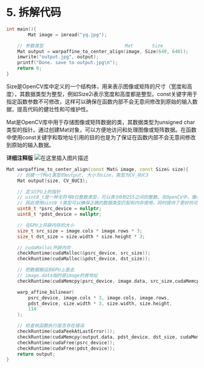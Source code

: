 # 5. 拆解代码
```cpp
int main(){ 
        Mat image = imread("yq.jpg");

    // 参数类型                              Mat       Size
    Mat output = warpaffine_to_center_align(image, Size(640, 640));
    imwrite("output.jpg", output);
    printf("Done. save to output.jpg\n");
    return 0;
}
```

Size是OpenCV库中定义的一个结构体，用来表示图像或矩阵的尺寸（宽度和高度），其数据类型为整型，例如Size2i表示宽度和高度都是整型。const关键字用于指定函数参数不可修改，这样可以确保在函数内部不会无意间修改到原始的输入数据，提高代码的健壮性和可维护性。

Mat是OpenCV库中用于存储图像或矩阵数据的类，其数据类型为unsigned char类型的指针。通过创建Mat对象，可以方便地访问和处理图像或矩阵数据。在函数中使用const关键字和取地址引用的目的也是为了保证在函数内部不会无意间修改到原始的输入数据。



**详细注释版**
![在这里插入图片描述](https://img-blog.csdnimg.cn/78757ec84cba4aa9a85a01e87885c418.png)
```cpp
Mat warpaffine_to_center_align(const Mat& image, const Size& size){
    // 创建一个Mat类型的output, 大小为size，类型为CV_8UC3
    Mat output(size, CV_8UC3);

    // 定义CPU上的指针
    // uint8_t是一种无符号8位整数类型，可以表示0到255之间的整数。在OpenCV中，像素值通常以8位无符号整数类型存储，
    // 因此使用uint8_t类型可以确保正确的数据类型匹配和内存使用，同时提供了更好的可读性
    uint8_t *psrc_device = nullptr;
    uint8_t *pdst_device = nullptr;

    // 在GPU上开辟内存的大小
    size_t src_size = image.cols * image.rows * 3;
    size_t dst_size = size.width * size.height * 3; 

    // cudaMalloc开辟内存
    checkRuntime(cudaMalloc(&psrc_device, src_size));
    checkRuntime(cudaMalloc(&pdst_device, dst_size));

    // 把数据搬运到GPU上面去
    // image.data指的是image的首地址
    checkRuntime(cudaMemcpy(psrc_device, image.data, src_size,cudaMemcpyHostToDevice));

    warp_affine_bilinear(
        psrc_device, image.cols * 3, image.cols, image.rows,
        pdst_device, size.width * 3, size.width, size.height,
        114
    );

    // 检查核函数执行是否存在错误
    checkRuntime(cudaPeekAtLastError());
    checkRuntime(cudaMemcpy(output.data, pdst_device, dst_size, cudaMemcpyDeviceToHost));
    checkRuntime(cudaFree(psrc_device));
    checkRuntime(cudaFree(pdst_device));
    return output;
}
```